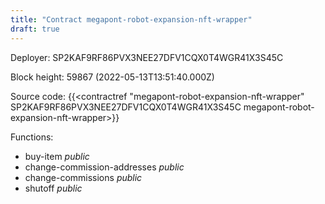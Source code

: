 ```yaml
---
title: "Contract megapont-robot-expansion-nft-wrapper"
draft: true
---
```

Deployer: SP2KAF9RF86PVX3NEE27DFV1CQX0T4WGR41X3S45C


 



Block height: 59867 (2022-05-13T13:51:40.000Z)

Source code: {{<contractref "megapont-robot-expansion-nft-wrapper" SP2KAF9RF86PVX3NEE27DFV1CQX0T4WGR41X3S45C megapont-robot-expansion-nft-wrapper>}}

Functions:

* buy-item _public_
* change-commission-addresses _public_
* change-commissions _public_
* shutoff _public_

